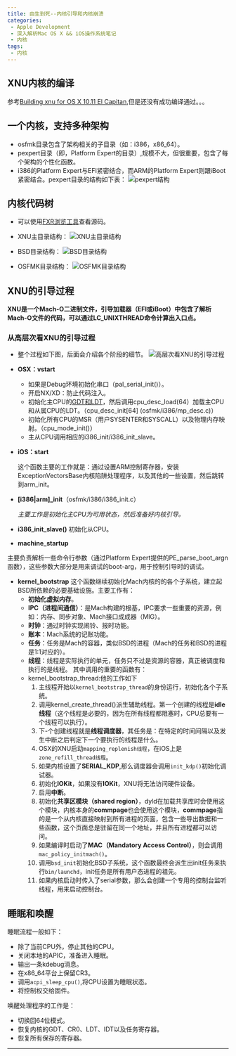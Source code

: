 ```yaml
---
title: 由生到死--内核引导和内核崩溃
categories: 
 - Apple Development
 - 深入解析Mac OS X && iOS操作系统笔记
 - 内核
tags:
 - 内核
---
```


## XNU内核的编译
参考[Building xnu for OS X 10.11 El Capitan][2],但是还没有成功编译通过。。。

## 一个内核，支持多种架构
- osfmk目录包含了架构相关的子目录（如：i386，x86_64）。
- pexpert目录（即，Platform Expert的目录）,规模不大，但很重要，包含了每个架构的个性化函数。
- i386的Platform Expert与EFI紧密结合，而ARM的Platform Expert则跟iBoot紧密结合。pexpert目录的结构如下表：
 ![pexpert结构][1]

## 内核代码树
- 可以使用[FXR浏览工具](http://fxr.watson.org)查看源码。
- XNU主目录结构：
	![XNU主目录结构][3]
	
- BSD目录结构：
	![BSD目录结构][4]
	
- OSFMK目录结构：
	![OSFMK目录结构][5]	

## XNU的引导过程
**XNU是一个Mach-O二进制文件，引导加载器（EFI或iBoot）中包含了解析Mach-O文件的代码，可以通过LC_UNIXTHREAD命令计算出入口点。**

### 从高层次看XNU的引导过程
- 整个过程如下图，后面会介绍各个阶段的细节。
	![高层次看XNU的引导过程][6]
- **OSX：vstart**
	- 如果是Debug环境初始化串口（pal_serial_init()）。
	- 开启NX/XD：防止代码注入。
	- 初始化主CPU的[GDT和LDT][7]，然后调用cpu_desc_load(64）加载主CPU和从属CPU的LDT。（cpu_desc_init[64] (osfmk/i386/mp_desc.c)）
	- 初始化所有CPU的MSR（用户SYSENTER和SYSCALL）以及物理内存映射。（cpu_mode_init()）
	- 主从CPU调用相应的i386_init/i386_init_slave。
	
- **iOS：start**

	这个函数主要的工作就是：通过设置ARM控制寄存器，安装ExceptionVectorsBase内核陷阱处理程序，以及其他的一些设置，然后跳转到arm_init。

- **[i386|arm]_init**（osfmk/i386/i386_init.c）

	*主要工作是初始化主CPU为可用状态，然后准备好内核引导。*

- **i386_init_slave()**
初始化从CPU。

- **machine_startup**

主要负责解析一些命令行参数（通过Platform Expert提供的PE_parse_boot_argn函数），这些参数大部分是用来调试的boot-arg，用于控制引导时的调试。

- **kernel_bootstrap**
这个函数继续初始化Mach内核的的各个子系统，建立起BSD所依赖的必要基础设施。主要工作有：
	- **初始化虚拟内存**。
	- **IPC（进程间通信）**：是Mach构建的根基，IPC要求一些重要的资源，例如：内存、同步对象、Mach接口成成器（MIG）。
	- **时钟**：通过时钟实现闹铃、报时功能。 
	- **账本**：Mach系统的记账功能。
	- **任务**：任务是Mach的容器，类似BSD的进程（Mach的任务和BSD的进程是1:1对应的）。
	- **线程**：线程是实际执行的单元，任务只不过是资源的容器，真正被调度和执行的是线程。
其中调用的重要的函数有：
	- kernel_bootstrap_thread:他的工作如下
		1. 主线程开始以`kernel_bootstrap_thread`的身份运行，初始化各个子系统。
		2. 调用kernel_create_thread()派生辅助线程。第一个创建的线程是**idle线程**（这个线程是必要的，因为在所有线程都阻塞时，CPU总要有一个线程可以执行）。
		3. 下-个创建线程就是**线程调度器**，其任务是：在特定的时间间隔以及发生中断之后判定下一个要执行的线程是什么。
		4. OSX的XNU启动`mapping_replenish线程`，在iOS上是`zone_refill_thread线程`。
		5. 如果内核设置了**SERIAL_KDP**,那么调度器会调用`init_kdp()`初始化调试器。
		6. 初始化**IOKit**，如果没有**IOKit**，XNU将无法访问硬件设备。
		7. 启用**中断**。
		8. 初始化**共享区模块（shared region）**，dyld在加载共享库时会使用这个模块，内核本身的**commpage**也会使用这个模块，**commpage**指的是一个从内核直接映射到所有进程的页面，包含一些导出数据和一些函数，这个页面总是驻留在同一个地址，并且所有进程都可以访问。
		9. 如果编译时启动了**MAC（Mandatory Access Control）**，则会调用`mac_policy_initmach()`。
		10. 调用`bsd_init`初始化BSD子系统，这个函数最终会派生出init任务来执行`bin/launchd`，init任务是所有用户态进程的祖先。
		11. 如果内核启动时传入了serial参数，那么会创建一个专用的控制台监听线程，用来启动控制台。

## 睡眠和唤醒
睡眠流程一般如下：

- 除了当前CPU外，停止其他的CPU。
- 关闭本地的APIC，准备进入睡眠。
- 输出一条kdebug消息。
- 在x86_64平台上保留CR3。
- 调用`acpi_sleep_cpu()`,将CPU设置为睡眠状态。
- 将控制权交给固件。

唤醒处理程序的工作是：

- 切换回64位模式。
- 恢复内核的GDT、CR0、LDT、IDT以及任务寄存器。
- 恢复所有保存的寄存器。




---
[1]: https://github.com/Easence/EADocuments/blob/master/Reading%20Notes/深入解析Mac%20OS%20X%20&%20iOS操作系统/Resources/Images/platformExpert.png?raw=true
[2]: https://github.com/Easence/EADocuments/blob/master/Reading%20Notes/深入解析Mac%20OS%20X%20%26%20iOS操作系统/Building%20xnu%20for%20OS%20X%2010.11%20El%20Capitan.md
[3]: https://github.com/Easence/EADocuments/blob/master/Reading%20Notes/深入解析Mac%20OS%20X%20&%20iOS操作系统/Resources/Images/XNU_SubDirectory.png?raw=true
[4]: https://github.com/Easence/EADocuments/blob/master/Reading%20Notes/深入解析Mac%20OS%20X%20&%20iOS操作系统/Resources/Images/BSD_SubDirectory.png?raw=true
[5]: https://github.com/Easence/EADocuments/blob/master/Reading%20Notes/深入解析Mac%20OS%20X%20&%20iOS操作系统/Resources/Images/OSFMK_Subdirectory.png?raw=true
[6]: https://github.com/Easence/EADocuments/blob/master/Reading%20Notes/深入解析Mac%20OS%20X%20&%20iOS操作系统/Resources/Images/XNU_hightLevel_boot.png?raw=true
[7]: http://blog.csdn.net/yleek/article/details/8204393

